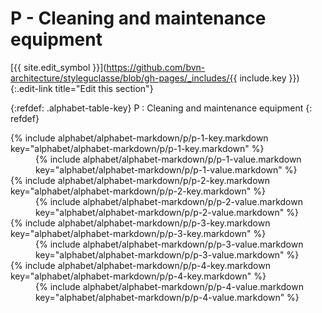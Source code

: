 # P - Cleaning and maintenance equipment
[{{ site.edit_symbol }}](https://github.com/bvn-architecture/styleguclasse/blob/gh-pages/_includes/{{ include.key }}){:.edit-link title="Edit this section"}

{:refdef: .alphabet-table-key}
P
: Cleaning and maintenance equipment
{: refdef}

<dt markdown='block' >
{% include alphabet/alphabet-markdown/p/p-1-key.markdown key="alphabet/alphabet-markdown/p/p-1-key.markdown" %}
</dt>
<dd markdown='1'>
{% include alphabet/alphabet-markdown/p/p-1-value.markdown key="alphabet/alphabet-markdown/p/p-1-value.markdown" %}
</dd>

<dt markdown='block' >
{% include alphabet/alphabet-markdown/p/p-2-key.markdown key="alphabet/alphabet-markdown/p/p-2-key.markdown" %}
</dt>
<dd markdown='1'>
{% include alphabet/alphabet-markdown/p/p-2-value.markdown key="alphabet/alphabet-markdown/p/p-2-value.markdown" %}
</dd>

<dt markdown='block' >
{% include alphabet/alphabet-markdown/p/p-3-key.markdown key="alphabet/alphabet-markdown/p/p-3-key.markdown" %}
</dt>
<dd markdown='1'>
{% include alphabet/alphabet-markdown/p/p-3-value.markdown key="alphabet/alphabet-markdown/p/p-3-value.markdown" %}
</dd>

<dt markdown='block' >
{% include alphabet/alphabet-markdown/p/p-4-key.markdown key="alphabet/alphabet-markdown/p/p-4-key.markdown" %}
</dt>
<dd markdown='1'>
{% include alphabet/alphabet-markdown/p/p-4-value.markdown key="alphabet/alphabet-markdown/p/p-4-value.markdown" %}
</dd>
